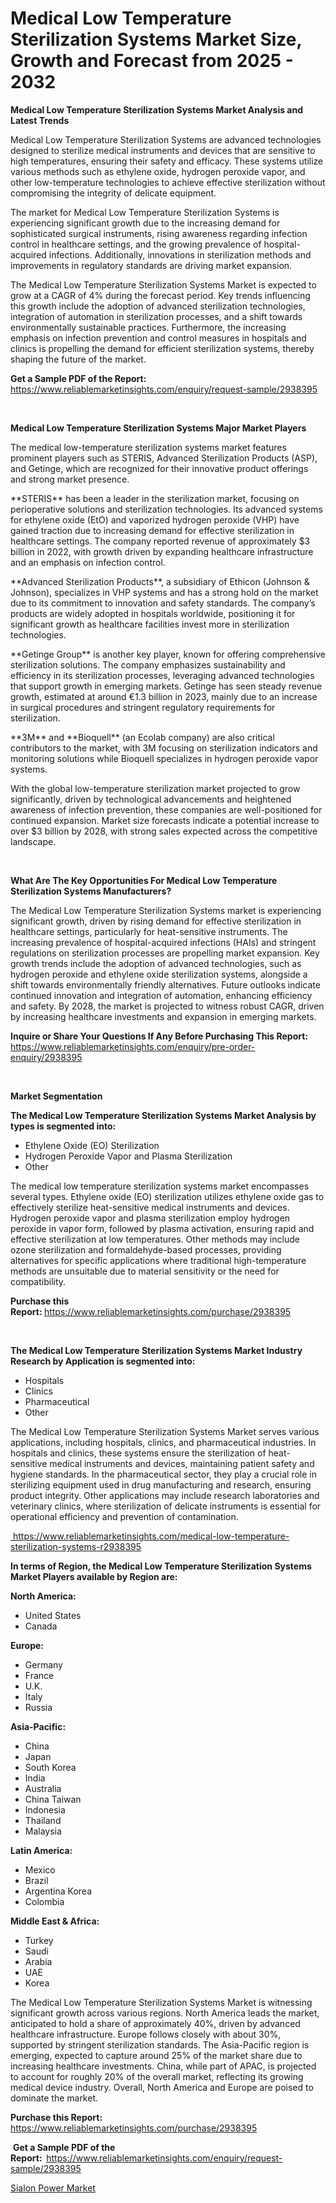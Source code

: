 <p><h1>Medical Low Temperature Sterilization Systems Market Size, Growth and Forecast from 2025 - 2032</h1></p><p><strong>Medical Low Temperature Sterilization Systems Market Analysis and Latest Trends</strong></p>
<p><p>Medical Low Temperature Sterilization Systems are advanced technologies designed to sterilize medical instruments and devices that are sensitive to high temperatures, ensuring their safety and efficacy. These systems utilize various methods such as ethylene oxide, hydrogen peroxide vapor, and other low-temperature technologies to achieve effective sterilization without compromising the integrity of delicate equipment.</p><p>The market for Medical Low Temperature Sterilization Systems is experiencing significant growth due to the increasing demand for sophisticated surgical instruments, rising awareness regarding infection control in healthcare settings, and the growing prevalence of hospital-acquired infections. Additionally, innovations in sterilization methods and improvements in regulatory standards are driving market expansion.</p><p>The Medical Low Temperature Sterilization Systems Market is expected to grow at a CAGR of 4% during the forecast period. Key trends influencing this growth include the adoption of advanced sterilization technologies, integration of automation in sterilization processes, and a shift towards environmentally sustainable practices. Furthermore, the increasing emphasis on infection prevention and control measures in hospitals and clinics is propelling the demand for efficient sterilization systems, thereby shaping the future of the market.</p></p>
<p><strong>Get a Sample PDF of the Report:&nbsp;</strong> <a href="https://www.reliablemarketinsights.com/enquiry/request-sample/2938395?utm_campaign=3268&utm_medium=2&utm_source=Github&utm_content=ia&utm_term=15032025&utm_id=medical-low-temperature-sterilization-systems">https://www.reliablemarketinsights.com/enquiry/request-sample/2938395</a></p>
<p>&nbsp;</p>
<p><strong>Medical Low Temperature Sterilization Systems Major Market Players</strong></p>
<p><p>The medical low-temperature sterilization systems market features prominent players such as STERIS, Advanced Sterilization Products (ASP), and Getinge, which are recognized for their innovative product offerings and strong market presence. </p><p>**STERIS** has been a leader in the sterilization market, focusing on perioperative solutions and sterilization technologies. Its advanced systems for ethylene oxide (EtO) and vaporized hydrogen peroxide (VHP) have gained traction due to increasing demand for effective sterilization in healthcare settings. The company reported revenue of approximately $3 billion in 2022, with growth driven by expanding healthcare infrastructure and an emphasis on infection control.</p><p>**Advanced Sterilization Products**, a subsidiary of Ethicon (Johnson & Johnson), specializes in VHP systems and has a strong hold on the market due to its commitment to innovation and safety standards. The company’s products are widely adopted in hospitals worldwide, positioning it for significant growth as healthcare facilities invest more in sterilization technologies.</p><p>**Getinge Group** is another key player, known for offering comprehensive sterilization solutions. The company emphasizes sustainability and efficiency in its sterilization processes, leveraging advanced technologies that support growth in emerging markets. Getinge has seen steady revenue growth, estimated at around €1.3 billion in 2023, mainly due to an increase in surgical procedures and stringent regulatory requirements for sterilization.</p><p>**3M** and **Bioquell** (an Ecolab company) are also critical contributors to the market, with 3M focusing on sterilization indicators and monitoring solutions while Bioquell specializes in hydrogen peroxide vapor systems. </p><p>With the global low-temperature sterilization market projected to grow significantly, driven by technological advancements and heightened awareness of infection prevention, these companies are well-positioned for continued expansion. Market size forecasts indicate a potential increase to over $3 billion by 2028, with strong sales expected across the competitive landscape.</p></p>
<p>&nbsp;</p>
<p><strong>What Are The Key Opportunities For Medical Low Temperature Sterilization Systems Manufacturers?</strong></p>
<p><p>The Medical Low Temperature Sterilization Systems market is experiencing significant growth, driven by rising demand for effective sterilization in healthcare settings, particularly for heat-sensitive instruments. The increasing prevalence of hospital-acquired infections (HAIs) and stringent regulations on sterilization processes are propelling market expansion. Key growth trends include the adoption of advanced technologies, such as hydrogen peroxide and ethylene oxide sterilization systems, alongside a shift towards environmentally friendly alternatives. Future outlooks indicate continued innovation and integration of automation, enhancing efficiency and safety. By 2028, the market is projected to witness robust CAGR, driven by increasing healthcare investments and expansion in emerging markets.</p></p>
<p><strong>Inquire or Share Your Questions If Any Before Purchasing This Report:</strong> <a href="https://www.reliablemarketinsights.com/enquiry/pre-order-enquiry/2938395?utm_campaign=3268&utm_medium=2&utm_source=Github&utm_content=ia&utm_term=15032025&utm_id=medical-low-temperature-sterilization-systems">https://www.reliablemarketinsights.com/enquiry/pre-order-enquiry/2938395</a></p>
<p>&nbsp;</p>
<p><strong>Market Segmentation</strong></p>
<p><strong>The Medical Low Temperature Sterilization Systems Market Analysis by types is segmented into:</strong></p>
<p><ul><li>Ethylene Oxide (EO) Sterilization</li><li>Hydrogen Peroxide Vapor and Plasma Sterilization</li><li>Other</li></ul></p>
<p><p>The medical low temperature sterilization systems market encompasses several types. Ethylene oxide (EO) sterilization utilizes ethylene oxide gas to effectively sterilize heat-sensitive medical instruments and devices. Hydrogen peroxide vapor and plasma sterilization employ hydrogen peroxide in vapor form, followed by plasma activation, ensuring rapid and effective sterilization at low temperatures. Other methods may include ozone sterilization and formaldehyde-based processes, providing alternatives for specific applications where traditional high-temperature methods are unsuitable due to material sensitivity or the need for compatibility.</p></p>
<p><strong>Purchase this Report:&nbsp;</strong><a href="https://www.reliablemarketinsights.com/purchase/2938395?utm_campaign=3268&utm_medium=2&utm_source=Github&utm_content=ia&utm_term=15032025&utm_id=medical-low-temperature-sterilization-systems">https://www.reliablemarketinsights.com/purchase/2938395</a></p>
<p>&nbsp;</p>
<p><strong>The Medical Low Temperature Sterilization Systems Market Industry Research by Application is segmented into:</strong></p>
<p><ul><li>Hospitals</li><li>Clinics</li><li>Pharmaceutical</li><li>Other</li></ul></p>
<p><p>The Medical Low Temperature Sterilization Systems Market serves various applications, including hospitals, clinics, and pharmaceutical industries. In hospitals and clinics, these systems ensure the sterilization of heat-sensitive medical instruments and devices, maintaining patient safety and hygiene standards. In the pharmaceutical sector, they play a crucial role in sterilizing equipment used in drug manufacturing and research, ensuring product integrity. Other applications may include research laboratories and veterinary clinics, where sterilization of delicate instruments is essential for operational efficiency and prevention of contamination.</p></p>
<p><a href="https://www.reliablemarketinsights.com/medical-low-temperature-sterilization-systems-r2938395?utm_campaign=3268&utm_medium=2&utm_source=Github&utm_content=ia&utm_term=15032025&utm_id=medical-low-temperature-sterilization-systems">&nbsp;https://www.reliablemarketinsights.com/medical-low-temperature-sterilization-systems-r2938395</a></p>
<p><strong>In terms of Region, the Medical Low Temperature Sterilization Systems Market Players available by Region are:</strong></p>
<p>
    <p> <strong> North America: </strong>
        <ul>
            <li>United States</li>
            <li>Canada</li>
        </ul>
        </p> 
    <p> <strong> Europe: </strong>
        <ul>
            <li>Germany</li>
            <li>France</li>
            <li>U.K.</li>
            <li>Italy</li>
            <li>Russia</li>
        </ul>
        </p> 
    <p> <strong> Asia-Pacific: </strong>
        <ul>
            <li>China</li>
            <li>Japan</li>
            <li>South Korea</li>
            <li>India</li>
            <li>Australia</li>
            <li>China Taiwan</li>
            <li>Indonesia</li>
            <li>Thailand</li>
            <li>Malaysia</li>
        </ul>
        </p> 
    <p> <strong> Latin America: </strong>
        <ul>
            <li>Mexico</li>
            <li>Brazil</li>
            <li>Argentina Korea</li>
            <li>Colombia</li>
        </ul>
        </p> 
    <p> <strong> Middle East & Africa: </strong>
        <ul>
            <li>Turkey</li>
            <li>Saudi</li>
            <li>Arabia</li>
            <li>UAE</li>
            <li>Korea</li>
        </ul>
    </p>
    </p>
<p><p>The Medical Low Temperature Sterilization Systems Market is witnessing significant growth across various regions. North America leads the market, anticipated to hold a share of approximately 40%, driven by advanced healthcare infrastructure. Europe follows closely with about 30%, supported by stringent sterilization standards. The Asia-Pacific region is emerging, expected to capture around 25% of the market share due to increasing healthcare investments. China, while part of APAC, is projected to account for roughly 20% of the overall market, reflecting its growing medical device industry. Overall, North America and Europe are poised to dominate the market.</p></p>
<p><strong>Purchase this Report: </strong><a href="https://www.reliablemarketinsights.com/purchase/2938395?utm_campaign=3268&utm_medium=2&utm_source=Github&utm_content=ia&utm_term=15032025&utm_id=medical-low-temperature-sterilization-systems">https://www.reliablemarketinsights.com/purchase/2938395</a></p>
<p>&nbsp;<strong>Get a Sample PDF of the Report:&nbsp;&nbsp;</strong><a href="https://www.reliablemarketinsights.com/enquiry/request-sample/2938395?utm_campaign=3268&utm_medium=2&utm_source=Github&utm_content=ia&utm_term=15032025&utm_id=medical-low-temperature-sterilization-systems">https://www.reliablemarketinsights.com/enquiry/request-sample/2938395</a></p>
<p><strong></strong></p>
<p><p><a href="https://github.com/daphnyvashdi/Market-Research-Report-List-1/blob/main/sialon-power-market.md?utm_campaign=3268&utm_medium=2&utm_source=Github&utm_content=ia&utm_term=15032025&utm_id=medical-low-temperature-sterilization-systems">Sialon Power Market</a></p></p>